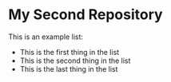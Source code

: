 # My Second Repository

This is an example list:
* This is the first thing in the list
* This is the second thing in the list
* This is the last thing in the list
